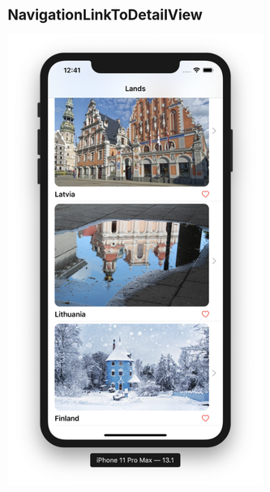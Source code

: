 # NavigationLinkToDetailView

![](https://github.com/ram4ik/NavigationLinkToDetailView/blob/master/NavigationLinkToDetailView/Assets.xcassets/Screenshot%202019-11-29%20at%2012.41.12.imageset/Screenshot%202019-11-29%20at%2012.41.12.png)

